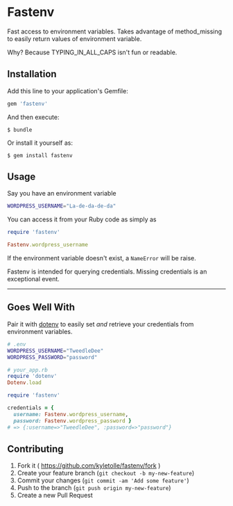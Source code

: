 # Fastenv

Fast access to environment variables. Takes advantage of method_missing to
easily return values of environment variable.

Why? Because TYPING_IN_ALL_CAPS isn't fun or readable.

## Installation

Add this line to your application's Gemfile:

```ruby
gem 'fastenv'
```

And then execute:

```
$ bundle
```

Or install it yourself as:

```
$ gem install fastenv
```

## Usage

Say you have an environment variable

```bash
WORDPRESS_USERNAME="La-de-da-de-da"
```

You can access it from your Ruby code as simply as

```ruby
require 'fastenv'

Fastenv.wordpress_username
```

If the environment variable doesn't exist, a `NameError` will be raise.

Fastenv is intended for querying credentials. Missing credentials is an
exceptional event.

---

## Goes Well With

Pair it with [dotenv](https://github.com/bkeepers/dotenv) to easily set _and_
retrieve your credentials from environment variables.

```bash
# .env
WORDPRESS_USERNAME="TweedleDee"
WORDPRESS_PASSWORD="password"
```

```ruby
# your_app.rb
require 'dotenv'
Dotenv.load

require 'fastenv'

credentials = {
  username: Fastenv.wordpress_username,
  password: Fastenv.wordpress_password }
# => {:username=>"TweedleDee", :password=>"password"}
```

## Contributing

1. Fork it ( https://github.com/kyletolle/fastenv/fork )
2. Create your feature branch (`git checkout -b my-new-feature`)
3. Commit your changes (`git commit -am 'Add some feature'`)
4. Push to the branch (`git push origin my-new-feature`)
5. Create a new Pull Request

